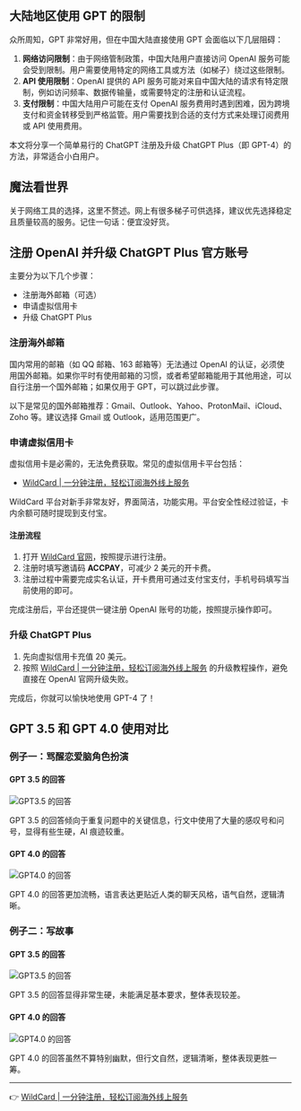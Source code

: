 ## 大陆地区使用 GPT 的限制

众所周知，GPT 非常好用，但在中国大陆直接使用 GPT 会面临以下几层阻碍：

1. **网络访问限制**：由于网络管制政策，中国大陆用户直接访问 OpenAI 服务可能会受到限制。用户需要使用特定的网络工具或方法（如梯子）绕过这些限制。
2. **API 使用限制**：OpenAI 提供的 API 服务可能对来自中国大陆的请求有特定限制，例如访问频率、数据传输量，或需要特定的注册和认证流程。
3. **支付限制**：中国大陆用户可能在支付 OpenAI 服务费用时遇到困难，因为跨境支付和资金转移受到严格监管。用户需要找到合适的支付方式来处理订阅费用或 API 使用费用。

本文将分享一个简单易行的 ChatGPT 注册及升级 ChatGPT Plus（即 GPT-4）的方法，非常适合小白用户。

## 魔法看世界

关于网络工具的选择，这里不赘述。网上有很多梯子可供选择，建议优先选择稳定且质量较高的服务。记住一句话：便宜没好货。

## 注册 OpenAI 并升级 ChatGPT Plus 官方账号

主要分为以下几个步骤：

- 注册海外邮箱（可选）
- 申请虚拟信用卡
- 升级 ChatGPT Plus

### 注册海外邮箱

国内常用的邮箱（如 QQ 邮箱、163 邮箱等）无法通过 OpenAI 的认证，必须使用国外邮箱。如果你平时有使用邮箱的习惯，或者希望邮箱能用于其他用途，可以自行注册一个国外邮箱；如果仅用于 GPT，可以跳过此步骤。

以下是常见的国外邮箱推荐：Gmail、Outlook、Yahoo、ProtonMail、iCloud、Zoho 等。建议选择 Gmail 或 Outlook，适用范围更广。

### 申请虚拟信用卡

虚拟信用卡是必需的，无法免费获取。常见的虚拟信用卡平台包括：

- [WildCard | 一分钟注册，轻松订阅海外线上服务](https://bit.ly/bewildcard)

WildCard 平台对新手非常友好，界面简洁，功能实用。平台安全性经过验证，卡内余额可随时提现到支付宝。

#### 注册流程

1. 打开 [WildCard 官网](https://bit.ly/bewildcard)，按照提示进行注册。
2. 注册时填写邀请码 **ACCPAY**，可减少 2 美元的开卡费。
3. 注册过程中需要完成实名认证，开卡费用可通过支付宝支付，手机号码填写当前使用的即可。

完成注册后，平台还提供一键注册 OpenAI 账号的功能，按照提示操作即可。

### 升级 ChatGPT Plus

1. 先向虚拟信用卡充值 20 美元。
2. 按照 [WildCard | 一分钟注册，轻松订阅海外线上服务](https://bit.ly/bewildcard) 的升级教程操作，避免直接在 OpenAI 官网升级失败。

完成后，你就可以愉快地使用 GPT-4 了！

## GPT 3.5 和 GPT 4.0 使用对比

### 例子一：骂醒恋爱脑角色扮演

#### GPT 3.5 的回答

![GPT3.5 的回答](https://chenmmm07.github.io/chenmmm07/imgs/img3-1.jpg#pic_left=600x)

GPT 3.5 的回答倾向于重复问题中的关键信息，行文中使用了大量的感叹号和问号，显得有些生硬，AI 痕迹较重。

#### GPT 4.0 的回答

![GPT4.0 的回答](https://chenmmm07.github.io/chenmmm07/imgs/img4-1.jpg#pic_left=600x)

GPT 4.0 的回答更加流畅，语言表达更贴近人类的聊天风格，语气自然，逻辑清晰。

### 例子二：写故事

#### GPT 3.5 的回答

![GPT3.5 的回答](https://chenmmm07.github.io/chenmmm07/imgs/img3-3.jpg#pic_left=600x)

GPT 3.5 的回答显得非常生硬，未能满足基本要求，整体表现较差。

#### GPT 4.0 的回答

![GPT4.0 的回答](https://chenmmm07.github.io/chenmmm07/imgs/img4-3.jpg#pic_left=600x)

GPT 4.0 的回答虽然不算特别幽默，但行文自然，逻辑清晰，整体表现更胜一筹。

---

👉 [WildCard | 一分钟注册，轻松订阅海外线上服务](https://bit.ly/bewildcard)